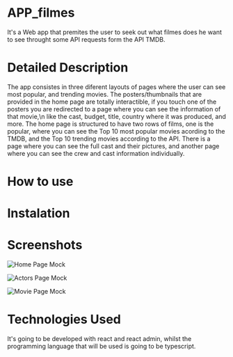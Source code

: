 # APP_filmes

It's a Web app that premites the user to seek out what filmes does he want to see throught some API requests form the API TMDB.

# Detailed Description

The app consistes in three diferent layouts of pages where the user can see most popular, and trending movies. 
The posters/thumbnails that are provided in the home page are totally interactible, if you touch one of the posters you are redirected to a page where you can see the information of that movie,\n like the cast, budget, title, country where it was produced, and more. 
The home page is structured to have two rows of films, one is the popular, where you can see the Top 10 most popular movies acording to the TMDB, and the Top 10 trending movies according to the API.
There is a page where you can see the full cast and their pictures, and another page where you can see the crew and cast information individually.

# How to use


# Instalation


# Screenshots

![Home Page Mock](https://github.com/user-attachments/assets/8c78110b-78b8-46b2-8965-82a7c4eb63ac)

![Actors Page Mock](https://github.com/user-attachments/assets/fd3d1e9f-0ff3-4b02-8c9a-1c6e810d8e98)

![Movie Page Mock](https://github.com/user-attachments/assets/161b6578-ba1e-45de-bce8-f48f32c858ec)

# Technologies Used

It's going to be developed with react and react admin, whilst the programming language that will be used is going to be typescript.
